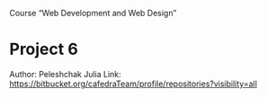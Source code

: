 ﻿Course “Web Development and Web Design”  
# Project 6
Author: Peleshchak Julia
Link: https://bitbucket.org/cafedraTeam/profile/repositories?visibility=all
